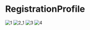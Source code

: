 # RegistrationProfile

![1](https://user-images.githubusercontent.com/97618068/223498604-22386e1f-2ecb-4007-80d4-cc5f41d0c96d.gif)
![2_1](https://user-images.githubusercontent.com/97618068/223499279-1b90048a-ac3b-4d7a-a400-6167cefe6cac.gif)
![3](https://user-images.githubusercontent.com/97618068/223500223-82b8b20e-8ce7-4d09-93c2-1735bfa2bef5.gif)
![4](https://user-images.githubusercontent.com/97618068/223500642-d037e545-2ad6-4dc1-ba8a-858f652e9bad.gif)
